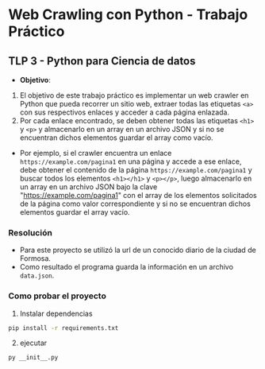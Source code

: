 # Web Crawling con Python - Trabajo Práctico 
## TLP 3 - Python para Ciencia de datos


- **Objetivo**:
1. El objetivo de este trabajo práctico es implementar un web crawler en Python que pueda recorrer un sitio web, extraer todas las etiquetas `<a>` con sus respectivos enlaces y acceder a cada página enlazada. 
2. Por cada enlace encontrado, se deben obtener todas las etiquetas `<h1>` y `<p>` y almacenarlo en un array en un archivo JSON y si no se encuentran dichos elementos guardar el array como vacío. 

- Por ejemplo, si el crawler encuentra un enlace `https://example.com/pagina1` en una página y accede a ese enlace, debe obtener el contenido de la página `https://example.com/pagina1` y buscar todos los elementos `<h1></h1>` y
`<p></p>`, luego almacenarlo en un array en un archivo JSON bajo la clave
"https://example.com/pagina1" con el array de los elementos solicitados de la página como valor correspondiente y si no se encuentran dichos elementos guardar el array vacío.

### Resolución

- Para este proyecto se utilizó la url de un conocido diario de la ciudad de Formosa.
- Como resultado el programa guarda la información en un archivo `data.json`.

### Como probar el proyecto

1. Instalar dependencias

```bash
pip install -r requirements.txt
```

2. ejecutar
```bash
py __init__.py
```


